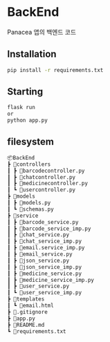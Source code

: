 # BackEnd

Panacea 앱의 백엔드 코드


## Installation
```sh
pip install -r requirements.txt
```


## Starting
```sh
flask run
or
python app.py
```


## filesystem
```bash
📦BackEnd
┣ 📂controllers
┃ ┣ 📜barcodecontroller.py
┃ ┣ 📜chatcontroller.py
┃ ┣ 📜medicinecontroller.py
┃ ┗ 📜usercontroller.py
┣ 📂models
┃ ┣ 📜models.py
┃ ┗ 📜schemas.py
┣ 📂service
┃ ┣ 📜barcode_service.py
┃ ┣ 📜barcode_service_imp.py
┃ ┣ 📜chat_service.py
┃ ┣ 📜chat_service_imp.py
┃ ┣ 📜email.service_imp.py
┃ ┣ 📜email_service.py
┃ ┣ 📜json_service.py
┃ ┣ 📜json_service_imp.py
┃ ┣ 📜medicine_service.py
┃ ┣ 📜medicine_service_imp.py
┃ ┣ 📜user_service.py
┃ ┗ 📜user_service_imp.py
┣ 📂templates
┃ ┗ 📜email.html
┣ 📜.gitignore
┣ 📜app.py
┣ 📜README.md
┗ 📜requirements.txt
 ```